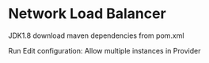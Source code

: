 # Network Load Balancer
JDK1.8 download maven dependencies from pom.xml


Run Edit configuration: Allow multiple instances in Provider
